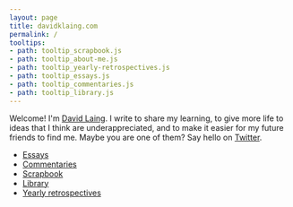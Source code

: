 ```yaml
---
layout: page
title: davidklaing.com
permalink: /
tooltips: 
- path: tooltip_scrapbook.js
- path: tooltip_about-me.js
- path: tooltip_yearly-retrospectives.js
- path: tooltip_essays.js
- path: tooltip_commentaries.js
- path: tooltip_library.js
---
```


Welcome! I'm <a id="about-me" class="internal-link" href="/about-me/">David Laing</a>. I write to share my learning, to give more life to ideas that I think are underappreciated, and to make it easier for my future friends to find me. Maybe you are one of them? Say hello on <a href="https://twitter.com/davidklaing">Twitter</a>.

* <a id="essays" class="internal-link" href="/essays/">Essays</a>
* <a id="commentaries" class="internal-link" href="/commentaries/">Commentaries</a>
* <a id="scrapbook" class="internal-link" href="/scrapbook/">Scrapbook</a>
* <a id="library" class="internal-link" href="/library/">Library</a>
* <a id="yearly-retrospectives" class="internal-link" href="/yearly-retrospectives/">Yearly retrospectives</a>